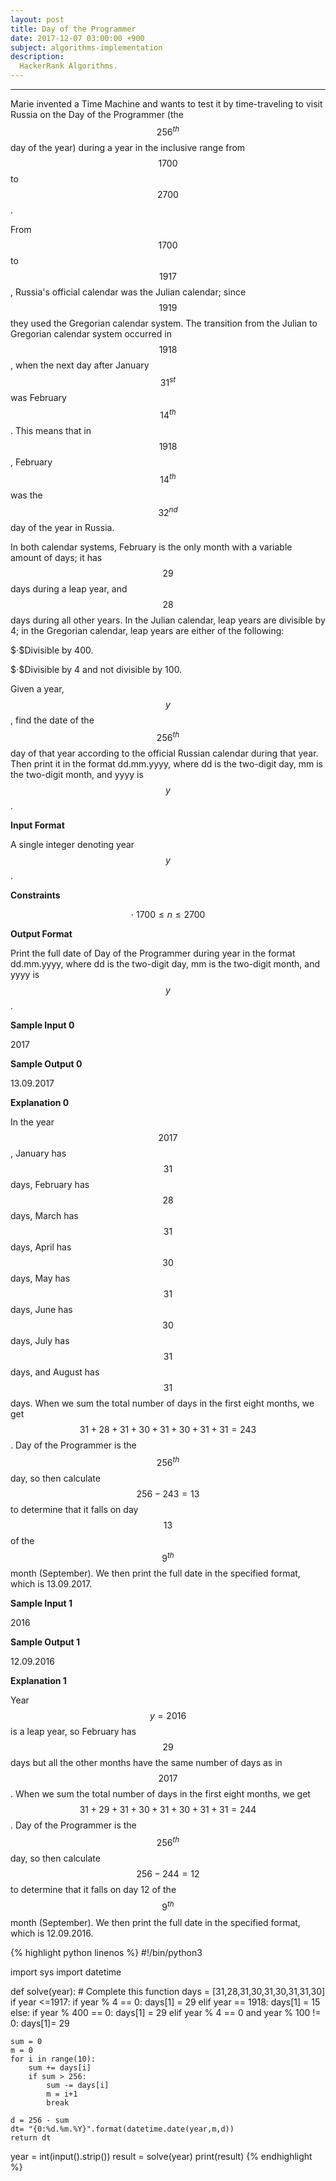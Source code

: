 ```yaml
---
layout: post
title: Day of the Programmer 
date: 2017-12-07 03:00:00 +900
subject: algorithms-implementation
description:
  HackerRank Algorithms.
---
```


-------
<style>
.MathJax_Display {
  text-align: left;
  color: #000;
}
.MathJax_SVG_Display {
  text-align: left !important;
}
.MathJax_SVG_Display line {
  stroke:#000;
}
.MathJax_SVG g{
  stroke:#000;
  stroke-width:2;
  fill:#000;
}
</style>

Marie invented a Time Machine and wants to test it by time-traveling to visit Russia on the Day of the Programmer (the $$256^{th}$$ day of the year) during a year in the inclusive range from $$1700$$ to $$2700$$.

From $$1700$$ to $$1917$$, Russia's official calendar was the Julian calendar; since $$1919$$ they used the Gregorian calendar system. The transition from the Julian to Gregorian calendar system occurred in $$1918$$, when the next day after January $$31^{st}$$ was February $$14^{th}$$. This means that in $$1918$$, February $$14^{th}$$ was the $$32^{nd}$$ day of the year in Russia.

In both calendar systems, February is the only month with a variable amount of days; it has $$29$$ days during a leap year, and $$28$$ days during all other years. In the Julian calendar, leap years are divisible by 4; in the Gregorian calendar, leap years are either of the following:

$$\cdot \$$Divisible by 400.

$$\cdot \$$Divisible by 4 and not divisible by 100.

Given a year, $$y$$, find the date of the $$256^{th}$$ day of that year according to the official Russian calendar during that year. Then print it in the format dd.mm.yyyy, where dd is the two-digit day, mm is the two-digit month, and yyyy is $$y$$.

__Input Format__

A single integer denoting year $$y$$.

__Constraints__

$$\cdot \ 1700 \le n \le 2700$$

__Output Format__

Print the full date of Day of the Programmer during year  in the format dd.mm.yyyy, where dd is the two-digit day, mm is the two-digit month, and yyyy is $$y$$.

__Sample Input 0__

2017

__Sample Output 0__

13.09.2017

__Explanation 0__

In the year $$2017$$, January has $$31$$ days, February has $$28$$ days, March has $$31$$ days, April has $$30$$ days, May has $$31$$ days, June has $$30$$ days, July has $$31$$ days, and August has $$31$$ days. When we sum the total number of days in the first eight months, we get $$31+28+31+30+31+30+31+31=243$$. Day of the Programmer is the $$256^{th}$$ day, so then calculate $$256 - 243=13$$ to determine that it falls on day $$13$$ of the $$9^{th}$$ month (September). We then print the full date in the specified format, which is 13.09.2017.

__Sample Input 1__

2016

__Sample Output 1__

12.09.2016

__Explanation 1__

Year $$y=2016$$ is a leap year, so February has $$29$$ days but all the other months have the same number of days as in $$2017$$. When we sum the total number of days in the first eight months, we get $$31+29+31+30+31+30+31+31=244$$. Day of the Programmer is the $$256^{th}$$ day, so then calculate $$256-244=12$$ to determine that it falls on day 12 of the $$9^{th}$$ month (September). We then print the full date in the specified format, which is 12.09.2016.

{% highlight python linenos %}
#!/bin/python3

import sys
import datetime

def solve(year):
    # Complete this function
    days = [31,28,31,30,31,30,31,31,30]
    if year <=1917:
        if year % 4 == 0:
            days[1] = 29
    elif year == 1918:
        days[1] = 15
    else:
        if year % 400 == 0:
            days[1] = 29
        elif year % 4 == 0 and year % 100 != 0:
            days[1]= 29

    sum = 0
    m = 0
    for i in range(10):
        sum += days[i]
        if sum > 256:
            sum -= days[i]
            m = i+1
            break

    d = 256 - sum
    dt= "{0:%d.%m.%Y}".format(datetime.date(year,m,d))
    return dt

year = int(input().strip())
result = solve(year)
print(result)
{% endhighlight %}    